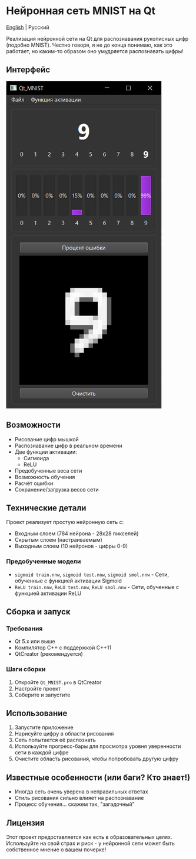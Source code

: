 # Нейронная сеть MNIST на Qt

[English](README.md) | Русский

Реализация нейронной сети на Qt для распознавания рукописных цифр (подобно MNIST). Честно говоря, я не до конца понимаю, как это работает, но каким-то образом оно умудряется распознавать цифры!

## Интерфейс

![Главное окно](media/gui.png)

## Возможности

- Рисование цифр мышкой
- Распознавание цифр в реальном времени
- Две функции активации:
  - Сигмоида
  - ReLU
- Предобученные веса сети
- Возможность обучения
- Расчёт ошибки
- Сохранение/загрузка весов сети

## Технические детали

Проект реализует простую нейронную сеть с:
- Входным слоем (784 нейрона - 28x28 пикселей)
- Скрытым слоем (настраиваемым)
- Выходным слоем (10 нейронов - цифры 0-9)

### Предобученные модели
- `sigmoid train.nnw`, `sigmoid test.nnw`, `sigmoid smol.nnw` - Сети, обученные с функцией активации Sigmoid
- `ReLU train.nnw`, `ReLU test.nnw`, `ReLU smol.nnw` - Сети, обученные с функцией активации ReLU

## Сборка и запуск

### Требования
- Qt 5.x или выше
- Компилятор C++ с поддержкой C++11
- QtCreator (рекомендуется)

### Шаги сборки
1. Откройте `Qt_MNIST.pro` в QtCreator
2. Настройте проект
3. Соберите и запустите

## Использование

1. Запустите приложение
2. Нарисуйте цифру в области рисования
3. Сеть попытается её распознать
4. Используйте прогресс-бары для просмотра уровня уверенности сети в каждой цифре
5. Очистите область рисования, чтобы попробовать другую цифру

## Известные особенности (или баги? Кто знает!)
- Иногда сеть очень уверена в неправильных ответах
- Стиль рисования сильно влияет на распознавание
- Процесс обучения... скажем так, "загадочный"

## Лицензия
Этот проект предоставляется как есть в образовательных целях. Используйте на свой страх и риск - у нейронной сети может быть собственное мнение о вашем почерке!
